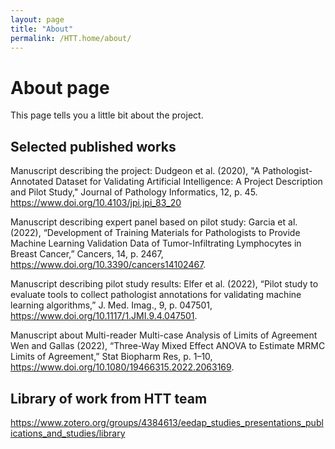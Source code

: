 ```yaml
---
layout: page
title: "About"
permalink: /HTT.home/about/
---
```

# About page

This page tells you a little bit about the project.

## Selected published works 
Manuscript describing the project:
Dudgeon et al. (2020), "A Pathologist-Annotated Dataset for Validating Artificial Intelligence: A Project Description and Pilot Study," Journal of Pathology Informatics, 12, p. 45. https://www.doi.org/10.4103/jpi.jpi_83_20

Manuscript describing expert panel based on pilot study:
Garcia et al. (2022), “Development of Training Materials for Pathologists to Provide Machine Learning Validation Data of Tumor-Infiltrating Lymphocytes in Breast Cancer,” Cancers, 14, p. 2467, https://www.doi.org/10.3390/cancers14102467.

Manuscript describing pilot study results:
Elfer et al. (2022), “Pilot study to evaluate tools to collect pathologist annotations for validating machine learning algorithms,” J. Med. Imag., 9, p. 047501, https://www.doi.org/10.1117/1.JMI.9.4.047501.

Manuscript about Multi-reader Multi-case Analysis of Limits of Agreement
Wen and Gallas (2022), “Three-Way Mixed Effect ANOVA to Estimate MRMC Limits of Agreement,” Stat Biopharm Res, p. 1–10, https://www.doi.org/10.1080/19466315.2022.2063169.


## Library of work from HTT team
https://www.zotero.org/groups/4384613/eedap_studies_presentations_publications_and_studies/library